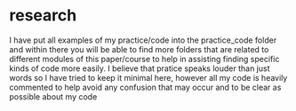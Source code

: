 # research

I have put all examples of my practice/code into the practice_code folder and
within there you will be able to find more folders that are related to different modules
of this paper/course to help in assisting finding specific kinds of code more easily. 
I believe that pratice speaks louder than just words so I have tried
to keep it minimal here, however all my code is heavily commented to help avoid any confusion
that may occur and to be clear as possible about my code
